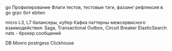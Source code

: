 go
Профилирование
Флаги тестов, тестовые тэги, 
фаззинг
рефлексия в go
grpc
бот
ebiten

micro
L3, L7 балансеры, 
кубер
Кафка
паттерны межсервисного взаимодействия: Saga, Transactional Outbox, Circuit Breaker
ElasticSearch
nats - брокер сообщений

DB
Монго
postrgess
Clickhouse
